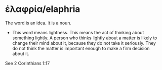 # ἐλαφρία/elaphria
The word is an idea. It is a noun.

* This word means lightness. This means the act of thinking about something lightly. A person who thinks lightly about a matter is likely to change their mind about it, because they do not take it seriously. They do not think the matter is important enough to make a firm decision about it.

See 2 Corinthians 1:17
